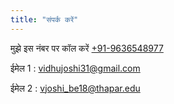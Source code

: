 ```yaml
---
title: "संपर्क करें"
---
```

मुझे इस नंबर पर कॉल करें <a href = "tel:+919636548977">+91-9636548977</a>

ईमेल 1  : vidhujoshi31@gmail.com

ईमेल 2 : vjoshi_be18@thapar.edu
